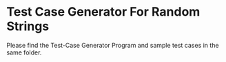 # Test Case Generator For Random Strings

Please find the Test-Case Generator Program and sample test cases in the same folder.
